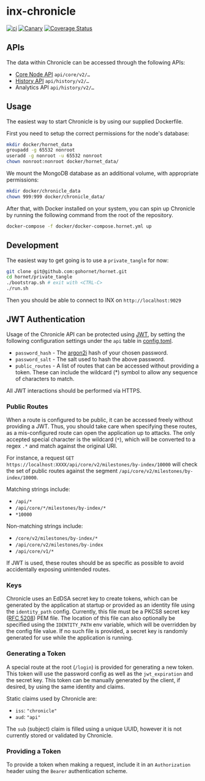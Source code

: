 # inx-chronicle

[![ci](https://github.com/iotaledger/inx-chronicle/actions/workflows/ci.yml/badge.svg)](https://github.com/iotaledger/inx-chronicle/actions/workflows/ci.yml)
[![Canary](https://github.com/iotaledger/inx-chronicle/actions/workflows/canary.yml/badge.svg)](https://github.com/iotaledger/inx-chronicle/actions/workflows/canary.yml)
[![Coverage Status](https://coveralls.io/repos/github/iotaledger/inx-chronicle/badge.svg?branch=main)](https://coveralls.io/github/iotaledger/inx-chronicle?branch=main)

## APIs

The data within Chronicle can be accessed through the following APIs:

* [Core Node API](https://editor.swagger.io/?url=https://raw.githubusercontent.com/iotaledger/tips/stardust-api/tips/TIP-0025/core-rest-api.yaml) `api/core/v2/…`
* [History API](https://editor.swagger.io/?url=https://raw.githubusercontent.com/iotaledger/tips/explorer-api/tips/TIP-0036/tx-history-rest-api.yaml) `api/history/v2/…`
* Analytics API `api/history/v2/…`

## Usage

The easiest way to start Chronicle is by using our supplied Dockerfile.

First you need to setup the correct permissions for the node's database:

```sh
mkdir docker/hornet_data
groupadd -g 65532 nonroot
useradd -g nonroot -u 65532 nonroot
chown nonroot:nonroot docker/hornet_data/
```

We mount the MongoDB database as an additional volume, with appropriate permissions:
```sh
mkdir docker/chronicle_data
chown 999:999 docker/chronicle_data/
```

After that, with Docker installed on your system, you can spin up Chronicle by running the following command from the root of the repository.

```sh
docker-compose -f docker/docker-compose.hornet.yml up
```

## Development

The easiest way to get going is to use a `private_tangle` for now:
```sh
git clone git@github.com:gohornet/hornet.git
cd hornet/private_tangle
./bootstrap.sh # exit with <CTRL-C>
./run.sh
```

Then you should be able to connect to INX on `http://localhost:9029`

## JWT Authentication

Usage of the Chronicle API can be protected using [JWT](https://jwt.io/), by setting the following configuration settings under the `api` table in [config.toml](bin/inx-chronicle/config.template.toml).

- `password_hash` - The [argon2i](https://argon2.online/) hash of your chosen password.
- `password_salt` - The salt used to hash the above password.
- `public_routes` - A list of routes that can be accessed without providing a token. These can include the wildcard (*) symbol to allow any sequence of characters to match.

All JWT interactions should be performed via HTTPS.

### Public Routes

When a route is configured to be public, it can be accessed freely without providing a JWT. Thus, you should take care when specifying these routes, as a mis-configured route can open the application up to attacks. The only accepted special character is the wildcard (`*`), which will be converted to a regex `.*` and match against the original URI.

For instance, a request `GET https://localhost:XXXX/api/core/v2/milestones/by-index/10000` will check the set of public routes against the segment `/api/core/v2/milestones/by-index/10000`. 

Matching strings include:

- `/api/*`
- `/api/core/*/milestones/by-index/*`
- `*10000`

Non-matching strings include:

- `/core/v2/milestones/by-index/*`
- `/api/core/v2/milestones/by-index`
- `/api/core/v1/*`

If JWT is used, these routes should be as specific as possible to avoid accidentally exposing unintended routes.

### Keys

Chronicle uses an EdDSA secret key to create tokens, which can be generated by the application at startup or provided as an identity file using the `identity_path` config. Currently, this file must be a PKCS8 secret key ([RFC 5208](https://datatracker.ietf.org/doc/html/rfc5208)) PEM file. The location of this file can also optionally be specified using the `IDENTITY_PATH` env variable, which will be overridden by the config file value. If no such file is provided, a secret key is randomly generated for use while the application is running.

### Generating a Token

A special route at the root (`/login`) is provided for generating a new token. This token will use the password config as well as the `jwt_expiration` and the secret key. This token can be manually generated by the client, if desired, by using the same identity and claims.

Static claims used by Chronicle are:

- `iss`: `"chronicle"`
- `aud`: `"api"`

The `sub` (subject) claim is filled using a unique UUID, however it is not currently stored or validated by Chronicle.

### Providing a Token

To provide a token when making a request, include it in an `Authorization` header using the `Bearer` authentication scheme.

